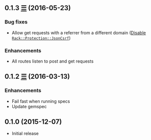 ## 0.1.3 [☰](https://github.com/Deradon/that_language-service/compare/v0.1.2...v0.1.3) (2016-05-23)

### Bug fixes

* Allow get requests with a referrer from a different domain ([Disable `Rack::Protection::JsonCsrf`](https://github.com/Deradon/that_language-service/pull/2))

### Enhancements

* All routes listen to post and get requests

## 0.1.2 [☰](https://github.com/Deradon/that_language-service/compare/v0.1.0...v0.1.2) (2016-03-13)

### Enhancements

* Fail fast when running specs
* Update gemspec

## 0.1.0 (2015-12-07)

* Initial release
